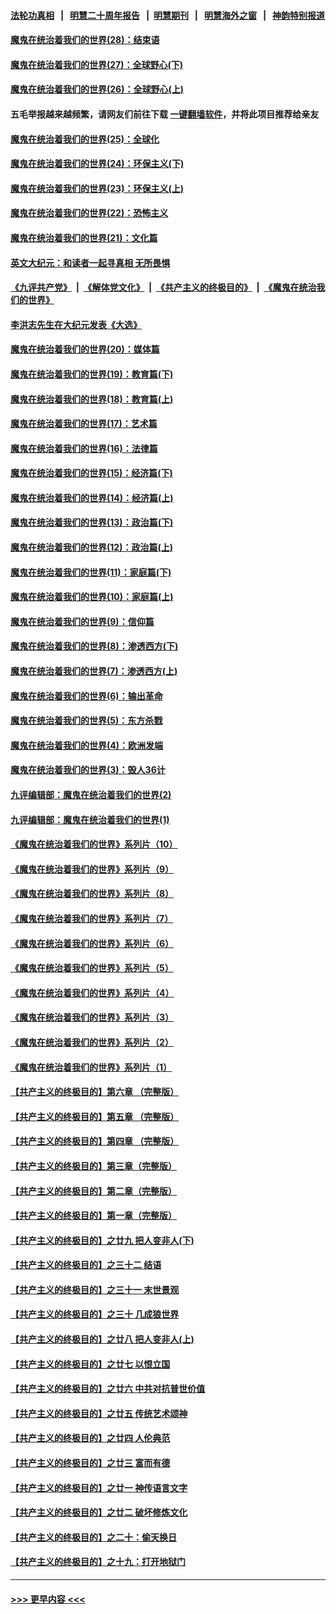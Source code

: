 #### [法轮功真相](https://github.com/gfw-breaker/truth/blob/master/README.md?t=0) &nbsp;&nbsp;|&nbsp;&nbsp; [明慧二十周年报告](https://github.com/gfw-breaker/mh-reports/blob/master/README.md?t=0) &nbsp;&nbsp;|&nbsp;&nbsp;[明慧期刊](https://github.com/gfw-breaker/mh-qikan) &nbsp;&nbsp;|&nbsp;&nbsp; [明慧海外之窗](https://github.com/gfw-breaker/mh-news/blob/master/README.md?t=0) &nbsp;&nbsp;|&nbsp;&nbsp; [神韵特别报道](https://github.com/gfw-breaker/mh-news/blob/master/shenyun.md?t=0)
#### [魔鬼在统治着我们的世界(28)：结束语](../pages/nsc422/n10936246.md?t=06200251) 
#### [魔鬼在统治着我们的世界(27)：全球野心(下)](../pages/nsc422/n10928319.md?t=06200251) 
#### [魔鬼在统治着我们的世界(26)：全球野心(上)](../pages/nsc422/n10900318.md?t=06200251) 
#### 五毛举报越来越频繁，请网友们前往下载 [一键翻墙软件](https://github.com/gfw-breaker/ssr-accounts)，并将此项目推荐给亲友
#### [魔鬼在统治着我们的世界(25)：全球化](../pages/nsc422/n10788205.md?t=06200251) 
#### [魔鬼在统治着我们的世界(24)：环保主义(下)](../pages/nsc422/n10695307.md?t=06200251) 
#### [魔鬼在统治着我们的世界(23)：环保主义(上)](../pages/nsc422/n10688613.md?t=06200251) 
#### [魔鬼在统治着我们的世界(22)：恐怖主义](../pages/nsc422/n10614727.md?t=06200251) 
#### [魔鬼在统治着我们的世界(21)：文化篇](../pages/nsc422/n10597706.md?t=06200251) 
#### [英文大纪元：和读者一起寻真相 无所畏惧](../pages/nsc422/n12542027.md?t=06200251) 
#### [《九评共产党》](https://github.com/begood0513/9ping.md/blob/master/README.md) &nbsp;|&nbsp; [《解体党文化》](../../../../jtdwh.md/blob/master/README.md)  &nbsp;|&nbsp; [《共产主义的终极目的》](../../../../gczydzjmd.md/blob/master/README.md) &nbsp;|&nbsp; [《魔鬼在统治我们的世界》](../../../../mgztzwmdsj.md/blob/master/README.md) 
#### [李洪志先生在大纪元发表《大选》](../pages/nsc422/n12534746.md?t=06200251) 
#### [魔鬼在统治着我们的世界(20)：媒体篇](../pages/nsc422/n10586579.md?t=06200251) 
#### [魔鬼在统治着我们的世界(19)：教育篇(下)](../pages/nsc422/n10564808.md?t=06200251) 
#### [魔鬼在统治着我们的世界(18)：教育篇(上)](../pages/nsc422/n10526970.md?t=06200251) 
#### [魔鬼在统治着我们的世界(17)：艺术篇](../pages/nsc422/n10499093.md?t=06200251) 
#### [魔鬼在统治着我们的世界(16)：法律篇](../pages/nsc422/n10485969.md?t=06200251) 
#### [魔鬼在统治着我们的世界(15)：经济篇(下)](../pages/nsc422/n10469975.md?t=06200251) 
#### [魔鬼在统治着我们的世界(14)：经济篇(上)](../pages/nsc422/n10457370.md?t=06200251) 
#### [魔鬼在统治着我们的世界(13)：政治篇(下)](../pages/nsc422/n10448270.md?t=06200251) 
#### [魔鬼在统治着我们的世界(12)：政治篇(上)](../pages/nsc422/n10444576.md?t=06200251) 
#### [魔鬼在统治着我们的世界(11)：家庭篇(下)](../pages/nsc422/n10440961.md?t=06200251) 
#### [魔鬼在统治着我们的世界(10)：家庭篇(上)](../pages/nsc422/n10435448.md?t=06200251) 
#### [魔鬼在统治着我们的世界(9)：信仰篇](../pages/nsc422/n10432159.md?t=06200251) 
#### [魔鬼在统治着我们的世界(8)：渗透西方(下)](../pages/nsc422/n10429603.md?t=06200251) 
#### [魔鬼在统治着我们的世界(7)：渗透西方(上)](../pages/nsc422/n10426013.md?t=06200251) 
#### [魔鬼在统治着我们的世界(6)：输出革命](../pages/nsc422/n10421536.md?t=06200251) 
#### [魔鬼在统治着我们的世界(5)：东方杀戮](../pages/nsc422/n10417707.md?t=06200251) 
#### [魔鬼在统治着我们的世界(4)：欧洲发端](../pages/nsc422/n10414890.md?t=06200251) 
#### [魔鬼在统治着我们的世界(3)：毁人36计](../pages/nsc422/n10411583.md?t=06200251) 
#### [九评编辑部：魔鬼在统治着我们的世界(2)](../pages/nsc422/n10410036.md?t=06200251) 
#### [九评编辑部：魔鬼在统治着我们的世界(1)](../pages/nsc422/n10406825.md?t=06200251) 
#### [《魔鬼在统治着我们的世界》系列片（10）](../pages/nsc422/n12292670.md?t=06200251) 
#### [《魔鬼在统治着我们的世界》系列片（9）](../pages/nsc422/n12290859.md?t=06200251) 
#### [《魔鬼在统治着我们的世界》系列片（8）](../pages/nsc422/n12287445.md?t=06200251) 
#### [《魔鬼在统治着我们的世界》系列片（7）](../pages/nsc422/n12283425.md?t=06200251) 
#### [《魔鬼在统治着我们的世界》系列片（6）](../pages/nsc422/n12282314.md?t=06200251) 
#### [《魔鬼在统治着我们的世界》系列片（5）](../pages/nsc422/n12281419.md?t=06200251) 
#### [《魔鬼在统治着我们的世界》系列片（4）](../pages/nsc422/n12274024.md?t=06200251) 
#### [《魔鬼在统治着我们的世界》系列片（3）](../pages/nsc422/n12271322.md?t=06200251) 
#### [《魔鬼在统治着我们的世界》系列片（2）](../pages/nsc422/n12269049.md?t=06200251) 
#### [《魔鬼在统治着我们的世界》系列片（1）](../pages/nsc422/n12267575.md?t=06200251) 
#### [【共产主义的终极目的】第六章 （完整版）](../pages/nsc422/n11428913.md?t=06200251) 
#### [【共产主义的终极目的】第五章 （完整版）](../pages/nsc422/n11428912.md?t=06200251) 
#### [【共产主义的终极目的】第四章 （完整版）](../pages/nsc422/n11428907.md?t=06200251) 
#### [【共产主义的终极目的】第三章（完整版）](../pages/nsc422/n11428848.md?t=06200251) 
#### [【共产主义的终极目的】第二章（完整版）](../pages/nsc422/n11428831.md?t=06200251) 
#### [【共产主义的终极目的】第一章（完整版）](../pages/nsc422/n11417651.md?t=06200251) 
#### [【共产主义的终极目的】之廿九 把人变非人(下)](../pages/nsc422/n11344140.md?t=06200251) 
#### [【共产主义的终极目的】之三十二 结语](../pages/nsc422/n11360535.md?t=06200251) 
#### [【共产主义的终极目的】之三十一 末世景观](../pages/nsc422/n11351129.md?t=06200251) 
#### [【共产主义的终极目的】之三十 几成狼世界](../pages/nsc422/n11348280.md?t=06200251) 
#### [【共产主义的终极目的】之廿八 把人变非人(上)](../pages/nsc422/n11340492.md?t=06200251) 
#### [【共产主义的终极目的】之廿七 以恨立国](../pages/nsc422/n11336944.md?t=06200251) 
#### [【共产主义的终极目的】之廿六 中共对抗普世价值](../pages/nsc422/n11324785.md?t=06200251) 
#### [【共产主义的终极目的】之廿五 传统艺术颂神](../pages/nsc422/n11296396.md?t=06200251) 
#### [【共产主义的终极目的】之廿四 人伦典范](../pages/nsc422/n11296397.md?t=06200251) 
#### [【共产主义的终极目的】之廿三 富而有德](../pages/nsc422/n11283598.md?t=06200251) 
#### [【共产主义的终极目的】之廿一 神传语言文字](../pages/nsc422/n11263265.md?t=06200251) 
#### [【共产主义的终极目的】之廿二 破坏修炼文化](../pages/nsc422/n11245728.md?t=06200251) 
#### [【共产主义的终极目的】之二十：偷天换日](../pages/nsc422/n11238846.md?t=06200251) 
#### [【共产主义的终极目的】之十九：打开地狱门](../pages/nsc422/n11206376.md?t=06200251) 

----
#### [ >>> 更早内容 <<< ](../indexes/nsc422-earlier.md)
